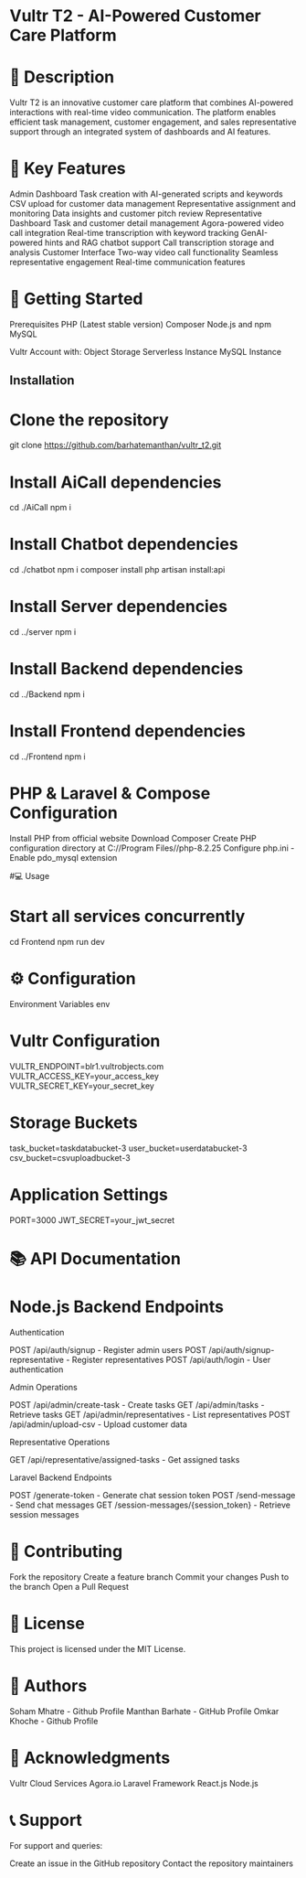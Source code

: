 # Vultr T2 - AI-Powered Customer Care Platform

# 📝 Description
Vultr T2 is an innovative customer care platform that combines AI-powered interactions with real-time video communication. The platform enables efficient task management, customer engagement, and sales representative support through an integrated system of dashboards and AI features.

# 🌟 Key Features
Admin Dashboard
Task creation with AI-generated scripts and keywords
CSV upload for customer data management
Representative assignment and monitoring
Data insights and customer pitch review
Representative Dashboard
Task and customer detail management
Agora-powered video call integration
Real-time transcription with keyword tracking
GenAI-powered hints and RAG chatbot support
Call transcription storage and analysis
Customer Interface
Two-way video call functionality
Seamless representative engagement
Real-time communication features

# 🚀 Getting Started

Prerequisites
PHP (Latest stable version)
Composer
Node.js and npm
MySQL 

Vultr Account with:
Object Storage
Serverless Instance
MySQL Instance

## Installation
 
 
# Clone the repository
git clone https://github.com/barhatemanthan/vultr_t2.git


# Install AiCall dependencies
cd ./AiCall
npm i


# Install Chatbot dependencies
cd ./chatbot
npm i
composer install
php artisan install:api


# Install Server dependencies
cd ../server
npm i


# Install Backend dependencies
cd ../Backend
npm i


# Install Frontend dependencies
cd ../Frontend
npm i


# PHP & Laravel & Compose Configuration
Install PHP from official website
Download Composer
Create PHP configuration directory at C://Program Files//php-8.2.25
Configure php.ini - Enable pdo_mysql extension


#💻 Usage
 
 
# Start all services concurrently
cd Frontend
npm run dev

# ⚙️ Configuration
Environment Variables
env
 
# Vultr Configuration
VULTR_ENDPOINT=blr1.vultrobjects.com
VULTR_ACCESS_KEY=your_access_key
VULTR_SECRET_KEY=your_secret_key

# Storage Buckets
task_bucket=taskdatabucket-3
user_bucket=userdatabucket-3
csv_bucket=csvuploadbucket-3

# Application Settings
PORT=3000
JWT_SECRET=your_jwt_secret


# 📚 API Documentation

# Node.js Backend Endpoints

Authentication
 
POST /api/auth/signup - Register admin users
POST /api/auth/signup-representative - Register representatives
POST /api/auth/login - User authentication

Admin Operations
 
POST /api/admin/create-task - Create tasks
GET /api/admin/tasks - Retrieve tasks
GET /api/admin/representatives - List representatives
POST /api/admin/upload-csv - Upload customer data

Representative Operations
 
GET /api/representative/assigned-tasks - Get assigned tasks

Laravel Backend Endpoints
 
POST /generate-token - Generate chat session token
POST /send-message - Send chat messages
GET /session-messages/{session_token} - Retrieve session messages

# 🤝 Contributing
Fork the repository
Create a feature branch
Commit your changes
Push to the branch
Open a Pull Request

# 📜 License
This project is licensed under the MIT License.

# 👥 Authors
Soham Mhatre - Github Profile
Manthan Barhate - GitHub Profile
Omkar Khoche - Github Profile

# 🙏 Acknowledgments
Vultr Cloud Services
Agora.io
Laravel Framework
React.js
Node.js

# 📞 Support
For support and queries:

Create an issue in the GitHub repository
Contact the repository maintainers
